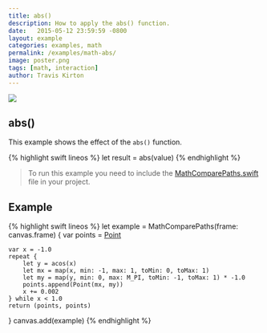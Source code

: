 ```yaml
---
title: abs()
description: How to apply the abs() function.
date:   2015-05-12 23:59:59 -0800
layout: example
categories: examples, math
permalink: /examples/math-abs/
image: poster.png
tags: [math, interaction]
author: Travis Kirton
---
```

![](abs.png)

## abs()
This example shows the effect of the `abs()` function.

{% highlight swift lineos %}
let result = abs(value)
{% endhighlight %}

> To run this example you need to include the [MathComparePaths.swift](https://gist.github.com/C4Framework/0705e9ad451fa2b655075ad72432ca46) file in your project.

## Example
{% highlight swift lineos %}
let example = MathComparePaths(frame: canvas.frame) {
    var points = [Point]()

    var x = -1.0
    repeat {
        let y = acos(x)
        let mx = map(x, min: -1, max: 1, toMin: 0, toMax: 1)
        let my = map(y, min: 0, max: M_PI, toMin: -1, toMax: 1) * -1.0
        points.append(Point(mx, my))
        x += 0.002
    } while x < 1.0
    return (points, points)
}
canvas.add(example)
{% endhighlight %}
